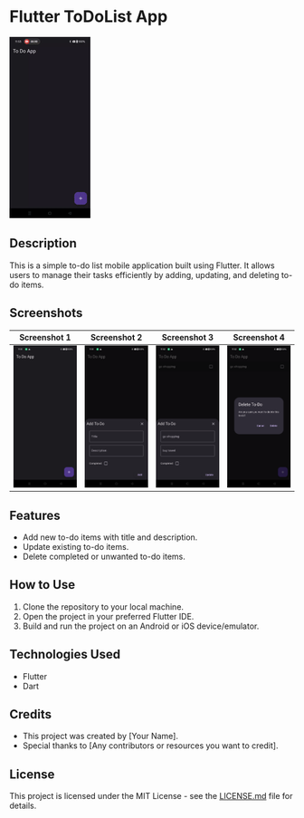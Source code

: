 # Flutter ToDoList App

![App Demo GIF](screenshot/to_do.gif)

## Description

This is a simple to-do list mobile application built using Flutter. It allows users to manage their tasks efficiently by adding, updating, and deleting to-do items.

## Screenshots

| Screenshot 1 | Screenshot 2 | Screenshot 3 | Screenshot 4 |
|--------------|--------------|--------------|--------------|
| ![Homescreen](screenshot/Homescreen.png) | ![Add Todo](screenshot/addtodo.png) | ![Delete Task](screenshot/edittodo.png) | ![Edit Todo](screenshot/deletetodo.png) |

## Features

- Add new to-do items with title and description.
- Update existing to-do items.
- Delete completed or unwanted to-do items.

## How to Use

1. Clone the repository to your local machine.
2. Open the project in your preferred Flutter IDE.
3. Build and run the project on an Android or iOS device/emulator.

## Technologies Used

- Flutter
- Dart

## Credits

- This project was created by [Your Name].
- Special thanks to [Any contributors or resources you want to credit].

## License

This project is licensed under the MIT License - see the [LICENSE.md](../../LICENSE.md) file for details.
